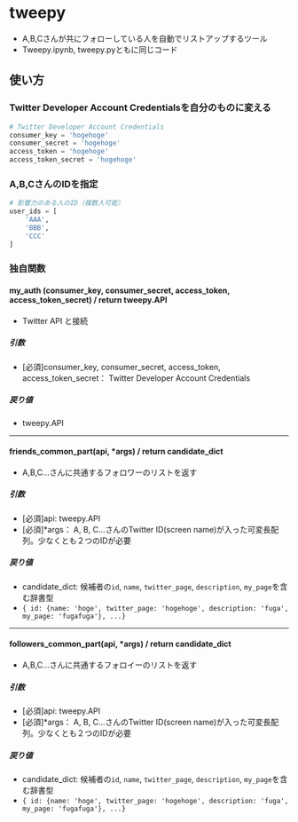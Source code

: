 # tweepy
- A,B,Cさんが共にフォローしている人を自動でリストアップするツール
- Tweepy.ipynb, tweepy.pyともに同じコード

## 使い方

### Twitter Developer Account Credentialsを自分のものに変える
```python
# Twitter Developer Account Credentials
consumer_key = 'hogehoge'
consumer_secret = 'hogehoge'
access_token = 'hogehoge'
access_token_secret = 'hogehoge'
```

### A,B,CさんのIDを指定
```python
# 影響力のある人のID（複数人可能）
user_ids = [
    'AAA',
    'BBB',
    'CCC'
]
```

### 独自関数

#### my_auth (consumer_key, consumer_secret, access_token, access_token_secret) / return tweepy.API
- Twitter API と接続

##### 引数
- [必須]consumer_key, consumer_secret, access_token, access_token_secret： Twitter Developer Account Credentials

##### 戻り値
- tweepy.API

***

#### friends_common_part(api, *args) / return candidate_dict
- A,B,C...さんに共通するフォロワーのリストを返す
##### 引数
- [必須]api: tweepy.API
- [必須]*args： A, B, C…さんのTwitter ID(screen name)が入った可変長配列。少なくとも２つのIDが必要

##### 戻り値
- candidate_dict: 候補者の`id`, `name`, `twitter_page`, `description`, `my_page`を含む辞書型
- `{ id: {name: 'hoge', twitter_page: 'hogehoge', description: 'fuga', my_page: 'fugafuga'}, ...}`

***

#### followers_common_part(api, *args) / return candidate_dict
- A,B,C...さんに共通するフォロイーのリストを返す
##### 引数
- [必須]api: tweepy.API
- [必須]*args： A, B, C…さんのTwitter ID(screen name)が入った可変長配列。少なくとも２つのIDが必要

##### 戻り値
- candidate_dict: 候補者の`id`, `name`, `twitter_page`, `description`, `my_page`を含む辞書型
- `{ id: {name: 'hoge', twitter_page: 'hogehoge', description: 'fuga', my_page: 'fugafuga'}, ...}`
